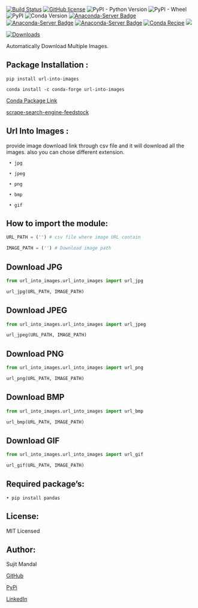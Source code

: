 [![Build Status](https://travis-ci.org/sujitmandal/url-into-images.svg?branch=master)](https://travis-ci.org/sujitmandal/url-into-images) [![GitHub license](https://img.shields.io/github/license/sujitmandal/url-into-images)](https://github.com/sujitmandal/url-into-images/blob/master/LICENSE) ![PyPI - Python Version](https://img.shields.io/pypi/pyversions/url-into-images) ![PyPI - Wheel](https://img.shields.io/pypi/wheel/url-into-images) ![PyPI](https://img.shields.io/pypi/v/url-into-images) ![Conda Version](https://img.shields.io/conda/vn/conda-forge/url-into-images.svg) [![Anaconda-Server Badge](https://anaconda.org/conda-forge/url-into-images/badges/version.svg)](https://anaconda.org/conda-forge/url-into-images) [![Anaconda-Server Badge](https://anaconda.org/conda-forge/url-into-images/badges/installer/conda.svg)](https://conda.anaconda.org/conda-forge) [![Anaconda-Server Badge](https://anaconda.org/conda-forge/url-into-images/badges/platforms.svg)](https://anaconda.org/conda-forge/url-into-images) [![Conda Recipe](https://img.shields.io/badge/recipe-url--into--images-green.svg)](https://anaconda.org/conda-forge/url-into-images) ![](https://dev.azure.com/conda-forge/feedstock-builds/_apis/build/status/url-into-images-feedstock?branchName=main)

[![Downloads](https://pepy.tech/badge/url-into-images)](https://pepy.tech/project/url-into-images)

Automatically  Download Multiple Images.

## Package Installation : 
```
pip install url-into-images
```

```
conda install -c conda-forge url-into-images
```
[Conda Package Link](https://anaconda.org/conda-forge/url-into-images)


[scrape-search-engine-feedstock](https://github.com/conda-forge/url-into-images-feedstock)



## Url Into Images :
provide image download link through csv file and it will download all the images. also you can chose different extension.
```
 • jpg

 • jpeg

 • png

 • bmp

 • gif
```
## How to import the module:
```python
URL_PATH = ('') # csv file where image URL contain

IMAGE_PATH = ('') # Download image path
```
## Download JPG
```python
from url_into_images.url_into_images import url_jpg

url_jpg(URL_PATH, IMAGE_PATH)
```
## Download JPEG
```python
from url_into_images.url_into_images import url_jpeg

url_jpeg(URL_PATH, IMAGE_PATH)
```
## Download PNG
```python
from url_into_images.url_into_images import url_png

url_png(URL_PATH, IMAGE_PATH)
```
## Download BMP
```python
from url_into_images.url_into_images import url_bmp

url_bmp(URL_PATH, IMAGE_PATH)
```
## Download GIF
```python
from url_into_images.url_into_images import url_gif

url_gif(URL_PATH, IMAGE_PATH)
```

## Required package’s:
```
• pip install pandas
```
## License:
MIT Licensed

## Author:
Sujit Mandal

[GitHub](https://github.com/sujitmandal)

[PyPi](https://pypi.org/user/sujitmandal/)

[LinkedIn](https://www.linkedin.com/in/sujit-mandal-91215013a/)
